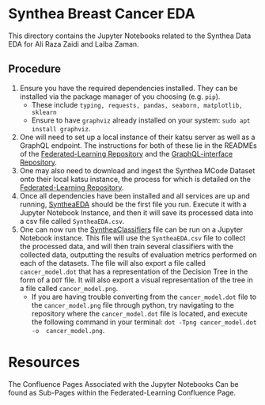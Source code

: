 # Synthea Breast Cancer EDA

This directory contains the Jupyter Notebooks related to the Synthea Data 
EDA for Ali Raza Zaidi and Laiba Zaman.

## Procedure
1. Ensure you have the required dependencies installed. They can be 
   installed via the package manager of you choosing (e.g. `pip`).
   - These include `typing, requests, pandas, seaborn, matplotlib, sklearn`
   - Ensure to have `graphviz` already installed on your system: `sudo apt 
     install graphviz`.
2. One will need to set up a local instance of their katsu server as well 
   as a GraphQL endpoint. The instructions for both of these lie in the 
   READMEs of the 
   [Federated-Learning Repository](https://github.com/CanDIG/federated-learning) and the [GraphQL-interface Repository](https://github.com/CanDIG/GraphQL-interface).
3. One may also need to download and ingest the Synthea MCode Dataset onto 
   their local katsu instance, the process for which is detailed on the 
   [Federated-Learning Repository](https://github.com/CanDIG/federated-learning).
4. Once all dependencies have been installed and all services are up and 
   running, [SyntheaEDA](SyntheaEDA.ipynb) should be the first file you 
   run. Execute it with a Jupyter Notebook Instance, and then it will save 
   its processed data into a csv file called `SyntheaEDA.csv`. 
5. One can now run the [SyntheaClassifiers](SyntheaClassifiers.ipynb) file 
   can be run on a Jupyter Notebook instance. This file will use the 
   `SyntheaEDA.csv` file to collect the processed data, and will then train 
   several classifiers with the collected data, outputting the results of 
   evaluation metrics performed on each of the datasets. The file will also 
   export a file called `cancer_model.dot` that has a representation of the 
   Decision Tree in the form of a `DOT` file. It will also export a 
   visual representation of the tree in a file called `cancer_model.png`.
   - If you are having trouble converting from the `cancer_model.dot` file 
     to the `cancer_model.png` file through python, try navigating to the 
     repository where the `cancer_model.dot` file is located, and execute 
     the following command in your terminal: `dot -Tpng cancer_model.dot -o 
     cancer_model.png`.

# Resources
The Confluence Pages Associated with the Jupyter Notebooks Can be found as 
Sub-Pages within the Federated-Learning Confluence Page.